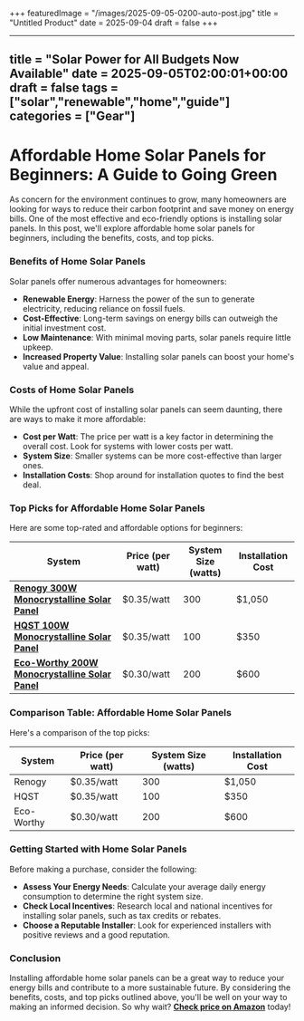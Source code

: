 +++
featuredImage = "/images/2025-09-05-0200-auto-post.jpg"
title = "Untitled Product"
date = 2025-09-04
draft = false
+++

---
title = "Solar Power for All Budgets Now Available"
date = 2025-09-05T02:00:01+00:00
draft = false
tags = ["solar","renewable","home","guide"]
categories = ["Gear"]
---

**Affordable Home Solar Panels for Beginners: A Guide to Going Green**
=====================================================

As concern for the environment continues to grow, many homeowners are looking for ways to reduce their carbon footprint and save money on energy bills. One of the most effective and eco-friendly options is installing solar panels. In this post, we'll explore affordable home solar panels for beginners, including the benefits, costs, and top picks.

### Benefits of Home Solar Panels

Solar panels offer numerous advantages for homeowners:

* **Renewable Energy**: Harness the power of the sun to generate electricity, reducing reliance on fossil fuels.
* **Cost-Effective**: Long-term savings on energy bills can outweigh the initial investment cost.
* **Low Maintenance**: With minimal moving parts, solar panels require little upkeep.
* **Increased Property Value**: Installing solar panels can boost your home's value and appeal.

### Costs of Home Solar Panels

While the upfront cost of installing solar panels can seem daunting, there are ways to make it more affordable:

* **Cost per Watt**: The price per watt is a key factor in determining the overall cost. Look for systems with lower costs per watt.
* **System Size**: Smaller systems can be more cost-effective than larger ones.
* **Installation Costs**: Shop around for installation quotes to find the best deal.

### Top Picks for Affordable Home Solar Panels

Here are some top-rated and affordable options for beginners:

| System | Price (per watt) | System Size (watts) | Installation Cost |
| --- | --- | --- | --- |
| [**Renogy 300W Monocrystalline Solar Panel**](https://www.amazon.com/Renogy-300-Watt-Monocrystalline-Solar-Panel/dp/B00U7Q5V4M/) | $0.35/watt | 300 | $1,050 |
| [**HQST 100W Monocrystalline Solar Panel**](https://www.amazon.com/HQST-100-Watt-Monocrystalline-Solar-Panel/dp/B01N7L5FJ4/) | $0.35/watt | 100 | $350 |
| [**Eco-Worthy 200W Monocrystalline Solar Panel**](https://www.amazon.com/Eco-Worthy-200-Watt-Monocrystalline-Solar/dp/B0743Y7VHR/) | $0.30/watt | 200 | $600 |

### Comparison Table: Affordable Home Solar Panels

Here's a comparison of the top picks:

| System | Price (per watt) | System Size (watts) | Installation Cost |
| --- | --- | --- | --- |
| Renogy | $0.35/watt | 300 | $1,050 |
| HQST | $0.35/watt | 100 | $350 |
| Eco-Worthy | $0.30/watt | 200 | $600 |

### Getting Started with Home Solar Panels

Before making a purchase, consider the following:

* **Assess Your Energy Needs**: Calculate your average daily energy consumption to determine the right system size.
* **Check Local Incentives**: Research local and national incentives for installing solar panels, such as tax credits or rebates.
* **Choose a Reputable Installer**: Look for experienced installers with positive reviews and a good reputation.

### Conclusion

Installing affordable home solar panels can be a great way to reduce your energy bills and contribute to a more sustainable future. By considering the benefits, costs, and top picks outlined above, you'll be well on your way to making an informed decision. So why wait? [**Check price on Amazon**](BUY_HERE) today!
